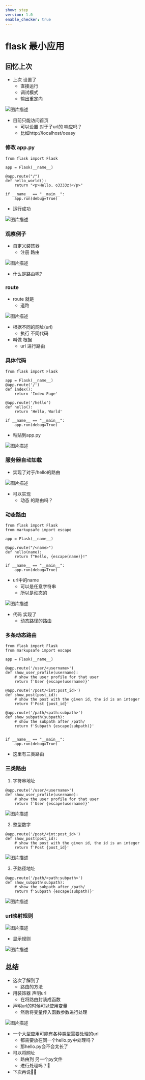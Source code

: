 ```yaml
---
show: step
version: 1.0
enable_checker: true
---
```


# flask 最小应用

## 回忆上次

- 上次 设置了 
	- 直接运行
	- 调试模式
	- 输出重定向

![图片描述](https://doc.shiyanlou.com/courses/uid1190679-20230421-1682046745155)

- 目前只能访问首页
	- 可以设置 对于子url的 响应吗？
	- 比如http://localhost/oeasy

### 修改 app.py

```
from flask import Flask

app = Flask(__name__)

@app.route("/")
def hello_world():
    return "<p>Hello, o3333z!</p>"

if __name__ == "__main__":
    app.run(debug=True)
```

- 运行成功

![图片描述](https://doc.shiyanlou.com/courses/uid1190679-20230421-1682046852375)

### 观察例子

- 自定义装饰器
	- 注册 路由

![图片描述](https://doc.shiyanlou.com/courses/uid1190679-20230122-1674393784278)

- 什么是路由呢?

###  route 

- route 就是
	- 道路

![图片描述](https://doc.shiyanlou.com/courses/uid1190679-20240402-1712044562459)

- 根据不同的网址(url)
	- 执行 不同代码
- 叫做 根据
	- url 进行路由

### 具体代码

```
from flask import Flask

app = Flask(__name__)
@app.route('/')
def index():
    return 'Index Page'

@app.route('/hello')
def hello():
    return 'Hello, World'

if __name__ == "__main__":
    app.run(debug=True)
```

- 粘贴到app.py

![图片描述](https://doc.shiyanlou.com/courses/uid1190679-20230421-1682046948750)

### 服务器自动加载

- 实现了对于/hello的路由

![图片描述](https://doc.shiyanlou.com/courses/uid1190679-20230122-1674394199957)

- 可以实现
	- 动态 的路由吗？

### 动态路由

```
from flask import Flask
from markupsafe import escape

app = Flask(__name__)

@app.route("/<name>")
def hello(name):
    return f"Hello, {escape(name)}!"

if __name__ == "__main__":
    app.run(debug=True)
```

- url中的name
	- 可以是任意字符串
	- 所以是动态的

![图片描述](https://doc.shiyanlou.com/courses/uid1190679-20230122-1674394615950)

- 代码 实现了
	- 动态路径的路由

### 多条动态路由

```
from flask import Flask
from markupsafe import escape

app = Flask(__name__)

@app.route('/user/<username>')
def show_user_profile(username):
    # show the user profile for that user
    return f'User {escape(username)}'

@app.route('/post/<int:post_id>')
def show_post(post_id):
    # show the post with the given id, the id is an integer
    return f'Post {post_id}'

@app.route('/path/<path:subpath>')
def show_subpath(subpath):
    # show the subpath after /path/
    return f'Subpath {escape(subpath)}'


if __name__ == "__main__":
    app.run(debug=True)
```

- 这里有三类路由

### 三类路由

1. 字符串地址

```
@app.route('/user/<username>')
def show_user_profile(username):
    # show the user profile for that user
    return f'User {escape(username)}'
```

![图片描述](https://doc.shiyanlou.com/courses/uid1190679-20230122-1674394997027)

2. 整型数字

```
@app.route('/post/<int:post_id>')
def show_post(post_id):
    # show the post with the given id, the id is an integer
    return f'Post {post_id}'
```

![图片描述](https://doc.shiyanlou.com/courses/uid1190679-20230122-1674395008430)

3. 子路径地址

```
@app.route('/path/<path:subpath>')
def show_subpath(subpath):
    # show the subpath after /path/
    return f'Subpath {escape(subpath)}'
```

![图片描述](https://doc.shiyanlou.com/courses/uid1190679-20230122-1674395022882)

### url映射规则

![图片描述](https://doc.shiyanlou.com/courses/uid1190679-20230427-1682590361511)

- 显示规则

![图片描述](https://doc.shiyanlou.com/courses/uid1190679-20230204-1675474315587)

## 总结

- 这次了解到了
	- 路由的方法
- 用装饰器 声明url
	- 在将路由封装成函数
- 声明url的时候可以使用变量
	- 然后将变量传入函数参数进行处理

![图片描述](https://doc.shiyanlou.com/courses/uid1190679-20230427-1682589364258)

- 一个大型应用可能有各种类型需要处理的url
	- 都需要放在同一个hello.py中处理吗？
	- 那hello.py会不会太长了
- 可以将网址
	- 路由到 另一个py文件
	- 进行处理吗？🤔
- 下次再说👋🏻

